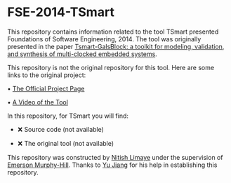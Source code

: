 # FSE-2014-TSmart
This repository contains information related to the tool TSmart presented Foundations of Software Engineering, 2014. The tool was originally presented in the paper [Tsmart-GalsBlock: a toolkit for modeling, validation, and synthesis of multi-clocked embedded systems](http://dl.acm.org.prox.lib.ncsu.edu/citation.cfm?id=2635868.2661664).

This repository is not the original repository for this tool. Here are some links to the original project:

• [The Official Project Page](http://sts.thss.tsinghua.edu.cn/Tsmart-Edola/)

•	[A Video of the Tool](https://www.dropbox.com/sh/b5u0thlknixs1ye/AAAaHPOS0MehA8c-tZ5hYinga?preview=Introductive_vedio_of_Tsmart_Galsblock.wmv)

In this repository, for TSmart you will find:

* :x: Source code (not available)

* :x: The original tool (not available)

This repository was constructed by [Nitish Limaye](https://github.com/nplimaye) under the supervision of [Emerson Murphy-Hill](https://github.com/CaptainEmerson). 
Thanks to [Yu Jiang](https://sites.google.com/site/jiangyu198964/) for his help in establishing this repository.

